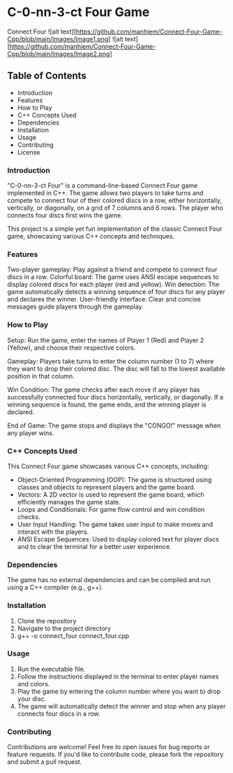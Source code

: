 # C-0-nn-3-ct Four Game
Connect Four
![alt text][https://github.com/manhiem/Connect-Four-Game-Cpp/blob/main/Images/Image1.png]
![alt text][https://github.com/manhiem/Connect-Four-Game-Cpp/blob/main/Images/Image2.png]


## Table of Contents
- Introduction
- Features
- How to Play
- C++ Concepts Used
- Dependencies
- Installation
- Usage
- Contributing
- License

### Introduction
"C-0-nn-3-ct Four" is a command-line-based Connect Four game implemented in C++. The game allows two players to take turns and compete to connect four of their colored discs in a row, either horizontally, vertically, or diagonally, on a grid of 7 columns and 6 rows. The player who connects four discs first wins the game.

This project is a simple yet fun implementation of the classic Connect Four game, showcasing various C++ concepts and techniques.

### Features
Two-player gameplay: Play against a friend and compete to connect four discs in a row.
Colorful board: The game uses ANSI escape sequences to display colored discs for each player (red and yellow).
Win detection: The game automatically detects a winning sequence of four discs for any player and declares the winner.
User-friendly interface: Clear and concise messages guide players through the gameplay.

### How to Play
Setup: Run the game, enter the names of Player 1 (Red) and Player 2 (Yellow), and choose their respective colors.

Gameplay: Players take turns to enter the column number (1 to 7) where they want to drop their colored disc. The disc will fall to the lowest available position in that column.

Win Condition: The game checks after each move if any player has successfully connected four discs horizontally, vertically, or diagonally. If a winning sequence is found, the game ends, and the winning player is declared.

End of Game: The game stops and displays the "CONGO!" message when any player wins.

### C++ Concepts Used
This Connect Four game showcases various C++ concepts, including:

- Object-Oriented Programming (OOP): The game is structured using classes and objects to represent players and the game board.
- Vectors: A 2D vector is used to represent the game board, which efficiently manages the game state.
- Loops and Conditionals: For game flow control and win condition checks.
- User Input Handling: The game takes user input to make moves and interact with the players.
- ANSI Escape Sequences: Used to display colored text for player discs and to clear the terminal for a better user experience.

### Dependencies
The game has no external dependencies and can be compiled and run using a C++ compiler (e.g., g++).

### Installation
1. Clone the repository
2. Navigate to the project directory
3. g++ -o connect_four connect_four.cpp

### Usage
1. Run the executable file.
2. Follow the instructions displayed in the terminal to enter player names and colors.
3. Play the game by entering the column number where you want to drop your disc.
4. The game will automatically detect the winner and stop when any player connects four discs in a row.

### Contributing
Contributions are welcome! Feel free to open issues for bug reports or feature requests. If you'd like to contribute code, please fork the repository and submit a pull request.

